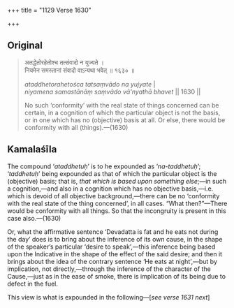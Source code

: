 +++
title = "1129 Verse 1630"

+++
## Original 
>
> अतद्धेतोरहेतोश्च तत्संवादो न युज्यते ।  
> नियमेन समस्तानां संवादो वाऽन्यथा भवेत् ॥ १६३० ॥ 
>
> *ataddhetorahetośca tatsaṃvādo na yujyate* \|  
> *niyamena samastānāṃ saṃvādo vā'nyathā bhavet* \|\| 1630 \|\| 
>
> No such ‘conformity’ with the real state of things concerned can be certain, in a cognition of which the particular object is not the basis, or in one which has no (objective) basis at all. Or else, there would be conformity with all (things).—(1630)



## Kamalaśīla

The compound ‘*ataddhetuḥ*’ is to he expounded as ‘*na-taddhetuḥ*’; ‘*taddhetuḥ*’ being expounded as that of which the particular object is the (objective) basis; that is, *that which is based upon something else*;—in such a cognition,—and also in a cognition which has no objective basis,—i.e. which is devoid of all objective background,—there can be no ‘conformity with the real state of the thing concerned’, in all cases. “What then?”—There would be conformity with all things. So that the incongruity is present in this case also.—(1630)

Or, what the affirmative sentence ‘Devadatta is fat and he eats not during the day’ does is to bring about the inference of its own cause, in the shape of the speaker’s particular ‘desire to speak’,—this inference being based upon the Indicative in the shape of the effect of the said desire; and then it brings about the idea of the contrary sentence ‘He eats at night’,—but by implication, not directly,—through the inference of the character of the Cause,—just as in the ease of smoke, there is implication of its being due to defect in the fuel.

This view is what is expounded in the following—[*see verse 1631 next*]


